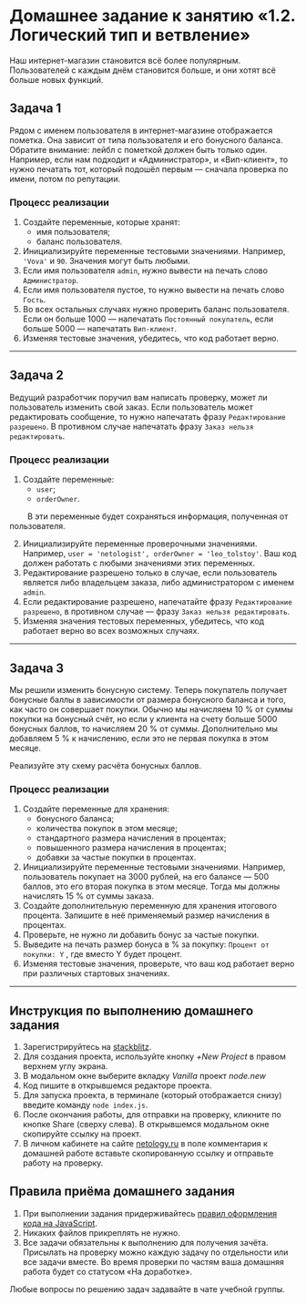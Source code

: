 # Домашнее задание к занятию «1.2. Логический тип и ветвление»

Наш интернет-магазин становится всё более популярным. Пользователей с каждым днём становится больше, и они хотят всё больше новых функций.

## Задача 1

Рядом с именем пользователя в интернет-магазине отображается пометка. Она зависит от типа пользователя и его бонусного баланса. Обратите внимание: лейбл с пометкой должен быть только один. Например, если нам подходит и «Администратор», и «Вип-клиент», то нужно печатать тот, который подошёл первым — сначала проверка по имени, потом по репутации.

### Процесс реализации

1. Создайте переменные, которые хранят:
   - имя пользователя;
   - баланс пользователя.
2. Инициализируйте переменные тестовыми значениями. Например, `'Vova'` и `90`. Значения могут быть любыми.
3. Если имя пользователя `admin`, нужно вывести на печать слово `Администратор`.
4. Если имя пользователя пустое, то нужно вывести на печать слово `Гость`.
5. Во всех остальных случаях нужно проверить баланс пользователя. Если он больше 1000 — напечатать `Постоянный покупатель`, если больше 5000 — напечатать `Вип-клиент`.
6. Изменяя тестовые значения, убедитесь, что код работает верно.

***

## Задача 2

Ведущий разработчик поручил вам написать проверку, может ли пользователь изменить свой заказ. Если пользователь может редактировать сообщение, то нужно напечатать фразу `Редактирование разрешено`. В противном случае напечатать фразу `Заказ нельзя редактировать`.

### Процесс реализации

1. Создайте переменные:
   - `user`;
   - `orderOwner`.

&nbsp;&nbsp;&nbsp;&nbsp;&nbsp;&nbsp;&nbsp; В эти переменные будет сохраняться информация, полученная от пользователя.

2. Инициализируйте переменные проверочными значениями. Например, `user = 'netologist', orderOwner = 'leo_tolstoy'`. Ваш код должен работать с любыми значениями этих переменных.
3. Редактирование разрешено только в случае, если пользователь является либо владельцем заказа, либо администратором с именем `admin`.
4. Если редактирование разрешено, напечатайте фразу `Редактирование разрешено`, в противном случае — фразу `Заказ нельзя редактировать`.
5. Изменяя значения тестовых переменных, убедитесь, что код работает верно во всех возможных случаях.

***

## Задача 3

Мы решили изменить бонусную систему. Теперь покупатель получает бонусные баллы в зависимости от размера бонусного баланса и того, как часто он совершает покупки. Обычно мы начисляем 10 % от суммы покупки на бонусный счёт, но если у клиента на счету больше 5000 бонусных баллов, то начисляем 20 % от суммы. Дополнительно мы добавляем 5 % к начислению, если это не первая покупка в этом месяце.

Реализуйте эту схему расчёта бонусных баллов.

### Процесс реализации

1. Создайте переменные для хранения:
   - бонусного баланса;
   - количества покупок в этом месяце;
   - стандартного размера начисления в процентах;
   - повышенного размера начисления в процентах;
   - добавки за частые покупки в процентах.
2. Инициализируйте переменные тестовыми значениями. Например, пользователь покупает на 3000 рублей, на его балансе — 500 баллов, это его вторая покупка в этом месяце. Тогда мы должны начислять 15 % от суммы заказа.
3. Создайте дополнительную переменную для хранения итогового процента. Запишите в неё применяемый размер начисления в процентах.
4. Проверьте, не нужно ли добавить бонус за частые покупки.
5. Выведите на печать размер бонуса в % за покупку: `Процент от покупки: Y` , где вместо Y будет процент.
6. Изменяя тестовые значения, проверьте, что ваш код работает верно при различных стартовых значениях.

---

## Инструкция по выполнению домашнего задания

1. Зарегистрируйтесь на [stackblitz](https://stackblitz.com/).
2. Для создания проекта, используйте кнопку *+New Project* в правом верхнем углу экрана.
4. В модальном окне выберите вкладку *Vanilla* проект *node.new*
5. Код пишите в открывшемся редакторе проекта.
6. Для запуска проекта, в терминале (который отображается снизу) введите команду `node index.js`.
7. После окончания работы, для отправки на проверку, кликните по кнопке Share (сверху слева). В открывшемся модальном окне скопируйте ссылку на проект.
8. В личном кабинете на сайте [netology.ru](http://netology.ru/) в поле комментария к домашней работе вставьте скопированную ссылку и отправьте работу на проверку.

## Правила приёма домашнего задания

1. При выполнении задания придерживайтесь [правил оформления кода на JavaScript](/codestyle.md).
2. Никаких файлов прикреплять не нужно.
3. Все задачи обязательны к выполнению для получения зачёта. Присылать на проверку можно каждую задачу по отдельности или все задачи вместе. Во время проверки по частям ваша домашняя работа будет со статусом «На доработке».

Любые вопросы по решению задач задавайте в чате учебной группы.
